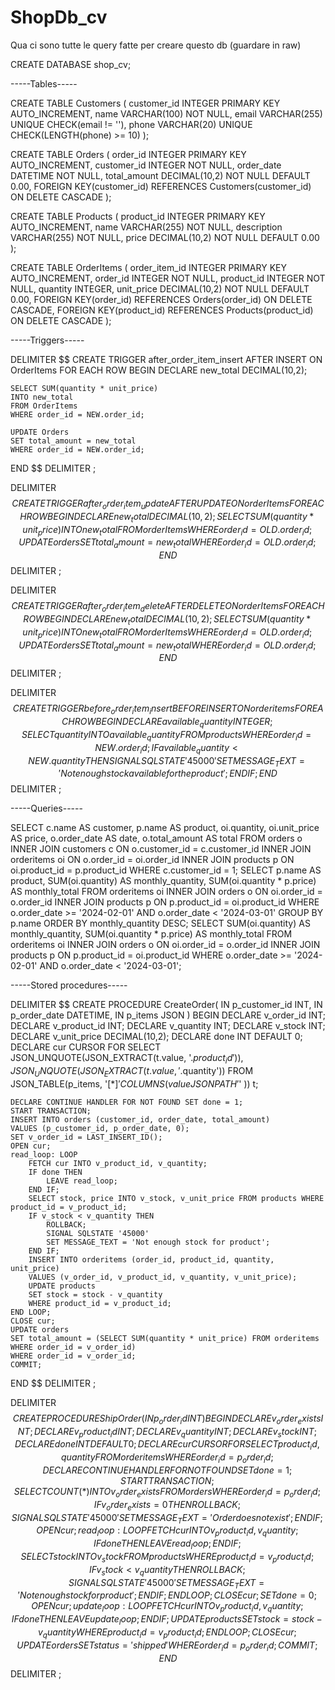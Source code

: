 # ShopDb_cv

Qua ci sono tutte le query fatte per creare questo db (guardare in raw)

CREATE DATABASE shop_cv;

-----Tables-----

CREATE TABLE  Customers (
customer_id INTEGER PRIMARY KEY AUTO_INCREMENT,
name VARCHAR(100) NOT NULL,
email VARCHAR(255) UNIQUE CHECK(email != ''),
phone VARCHAR(20) UNIQUE CHECK(LENGTH(phone) >= 10)
);

CREATE TABLE  Orders (
order_id INTEGER PRIMARY KEY AUTO_INCREMENT,
customer_id INTEGER NOT NULL,
order_date DATETIME NOT NULL,
total_amount DECIMAL(10,2) NOT NULL DEFAULT 0.00,
FOREIGN KEY(customer_id) REFERENCES Customers(customer_id) ON DELETE CASCADE
);

CREATE TABLE  Products (
product_id INTEGER PRIMARY KEY AUTO_INCREMENT,
name VARCHAR(255) NOT NULL,
description VARCHAR(255) NOT NULL,
price DECIMAL(10,2) NOT NULL DEFAULT 0.00
);

CREATE TABLE  OrderItems (
order_item_id INTEGER PRIMARY KEY AUTO_INCREMENT,
order_id INTEGER NOT NULL,
product_id INTEGER NOT NULL,
quantity INTEGER,
unit_price DECIMAL(10,2) NOT NULL DEFAULT 0.00,
FOREIGN KEY(order_id) REFERENCES Orders(order_id) ON DELETE CASCADE,
FOREIGN KEY(product_id) REFERENCES Products(product_id) ON DELETE CASCADE
);

-----Triggers-----

DELIMITER $$
CREATE TRIGGER after_order_item_insert
AFTER INSERT ON OrderItems
FOR EACH ROW
BEGIN
    DECLARE new_total DECIMAL(10,2);

    SELECT SUM(quantity * unit_price)
    INTO new_total
    FROM OrderItems
    WHERE order_id = NEW.order_id;

    UPDATE Orders
    SET total_amount = new_total
    WHERE order_id = NEW.order_id;
END $$
DELIMITER ;

DELIMITER $$
CREATE TRIGGER after_order_item_update
AFTER UPDATE ON orderItems
FOR EACH ROW
BEGIN
    DECLARE new_total DECIMAL(10,2);
    SELECT SUM(quantity * unit_price)
    INTO new_total
    FROM orderItems
    WHERE order_id = OLD.order_id;
    UPDATE orders
    SET total_amount = new_total
    WHERE order_id = OLD.order_id;
END $$
DELIMITER ;

DELIMITER $$
CREATE TRIGGER after_order_item_delete
AFTER DELETE ON orderItems
FOR EACH ROW
BEGIN
    DECLARE new_total DECIMAL(10,2);
    SELECT SUM(quantity * unit_price)
    INTO new_total
    FROM orderItems
    WHERE order_id = OLD.order_id;
    UPDATE orders
    SET total_amount = new_total
    WHERE order_id = OLD.order_id;
END $$
DELIMITER ;

DELIMITER $$
CREATE TRIGGER before_order_item_insert
BEFORE INSERT ON orderitems
FOR EACH ROW
BEGIN
    DECLARE available_quantity INTEGER;
    SELECT quantity
    INTO available_quantity
    FROM products
    WHERE order_id = NEW.order_id;
    IF available_quantity < NEW.quantity THEN 
    SIGNAL SQLSTATE '45000' SET MESSAGE_TEXT = 'Not enough stock available for the product';
    END IF;
END $$
DELIMITER ;

-----Queries-----

SELECT 
    c.name AS customer,
    p.name AS product,
    oi.quantity,
    oi.unit_price AS price,
    o.order_date AS date,
    o.total_amount AS total
FROM orders o
INNER JOIN customers c
	ON o.customer_id = c.customer_id
INNER JOIN orderitems oi 
	ON o.order_id = oi.order_id
INNER JOIN products p
	ON oi.product_id = p.product_id
WHERE c.customer_id = 1;
SELECT 
	p.name AS product,
	SUM(oi.quantity) AS monthly_quantity,
	SUM(oi.quantity * p.price) AS monthly_total
FROM orderitems oi
INNER JOIN orders o 
	ON oi.order_id = o.order_id
INNER JOIN products p 
	ON p.product_id = oi.product_id
WHERE o.order_date >= '2024-02-01' 
AND o.order_date < '2024-03-01'
GROUP BY p.name
ORDER BY monthly_quantity DESC;
SELECT 
	SUM(oi.quantity) AS monthly_quantity,
	SUM(oi.quantity * p.price) AS monthly_total
FROM orderitems oi
INNER JOIN orders o 
	ON oi.order_id = o.order_id
INNER JOIN products p 
	ON p.product_id = oi.product_id
WHERE o.order_date >= '2024-02-01' 
AND o.order_date < '2024-03-01';

-----Stored procedures-----

DELIMITER $$
CREATE PROCEDURE CreateOrder(
    IN p_customer_id INT, 
    IN p_order_date DATETIME,
    IN p_items JSON
)
BEGIN
    DECLARE v_order_id INT;
    DECLARE v_product_id INT;
    DECLARE v_quantity INT;
    DECLARE v_stock INT;
    DECLARE v_unit_price DECIMAL(10,2);
    DECLARE done INT DEFAULT 0;
    DECLARE cur CURSOR FOR 
        SELECT 
            JSON_UNQUOTE(JSON_EXTRACT(t.value, '$.product_id')), 
            JSON_UNQUOTE(JSON_EXTRACT(t.value, '$.quantity'))
        FROM JSON_TABLE(p_items, '$[*]' COLUMNS (
            value JSON PATH '$'
        )) t;

    DECLARE CONTINUE HANDLER FOR NOT FOUND SET done = 1;
    START TRANSACTION;
    INSERT INTO orders (customer_id, order_date, total_amount) 
    VALUES (p_customer_id, p_order_date, 0);
    SET v_order_id = LAST_INSERT_ID(); 
    OPEN cur;
    read_loop: LOOP
        FETCH cur INTO v_product_id, v_quantity;
        IF done THEN 
            LEAVE read_loop;
        END IF;
        SELECT stock, price INTO v_stock, v_unit_price FROM products WHERE product_id = v_product_id;
        IF v_stock < v_quantity THEN
            ROLLBACK; 
            SIGNAL SQLSTATE '45000' 
            SET MESSAGE_TEXT = 'Not enough stock for product';
        END IF;
        INSERT INTO orderitems (order_id, product_id, quantity, unit_price) 
        VALUES (v_order_id, v_product_id, v_quantity, v_unit_price);
        UPDATE products 
        SET stock = stock - v_quantity 
        WHERE product_id = v_product_id;
    END LOOP;
    CLOSE cur;
    UPDATE orders 
    SET total_amount = (SELECT SUM(quantity * unit_price) FROM orderitems WHERE order_id = v_order_id)
    WHERE order_id = v_order_id;
    COMMIT;
END $$
DELIMITER ;

DELIMITER $$
CREATE PROCEDURE ShipOrder(IN p_order_id INT)
BEGIN
    DECLARE v_order_exists INT;
    DECLARE v_product_id INT;
    DECLARE v_quantity INT;
    DECLARE v_stock INT;
    DECLARE done INT DEFAULT 0;
    DECLARE cur CURSOR FOR 
        SELECT product_id, quantity 
        FROM orderitems 
        WHERE order_id = p_order_id;
    DECLARE CONTINUE HANDLER FOR NOT FOUND SET done = 1;
    START TRANSACTION;
    SELECT COUNT(*) INTO v_order_exists FROM orders WHERE order_id = p_order_id;
    IF v_order_exists = 0 THEN
        ROLLBACK;
        SIGNAL SQLSTATE '45000' 
        SET MESSAGE_TEXT = 'Order does not exist';
    END IF;
    OPEN cur;
    read_loop: LOOP
        FETCH cur INTO v_product_id, v_quantity;
        IF done THEN 
            LEAVE read_loop;
        END IF;
        SELECT stock INTO v_stock FROM products WHERE product_id = v_product_id;
        IF v_stock < v_quantity THEN
            ROLLBACK;
            SIGNAL SQLSTATE '45000' 
            SET MESSAGE_TEXT = 'Not enough stock for product';
        END IF;
    END LOOP;
    CLOSE cur;
    SET done = 0; 
    OPEN cur;
    update_loop: LOOP
        FETCH cur INTO v_product_id, v_quantity;
        IF done THEN 
            LEAVE update_loop;
        END IF;
        UPDATE products 
        SET stock = stock - v_quantity 
        WHERE product_id = v_product_id;
    END LOOP;
    CLOSE cur;
    UPDATE orders 
    SET status = 'shipped' 
    WHERE order_id = p_order_id;
    COMMIT;
END $$
DELIMITER ;









